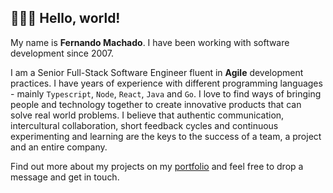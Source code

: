 ## 🧑🏽‍💻  Hello, world!

My name is **Fernando Machado**. I have been working with software development since 2007.

I am a Senior Full-Stack Software Engineer fluent in **Agile** development practices. I have years of experience with different programming languages - mainly `Typescript`, `Node`, `React`, `Java` and `Go`. I love to find ways of bringing people and technology together to create innovative products that can solve real world problems. I believe that authentic communication, intercultural collaboration, short feedback cycles and continuous experimenting and learning are the keys to the success of a team, a project and an entire company.

Find out more about my projects on my [portfolio](https://fer-nando-machado.github.io/) and feel free to drop a message and get in touch.
